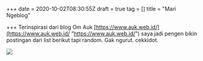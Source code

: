 +++
date = 2020-10-02T08:30:55Z
draft = true
tag = []
title = "Mari Ngeblog"

+++
Terinspirasi dari blog Om Auk [https://www.auk.web.id/](https://www.auk.web.id/ "https://www.auk.web.id/") saya jadi pengen bikin postingan dari list berikut tapi random. Gak ngurut. cekkidot. 

 ![](/img/uploads/2020-10-02-15-36-10.jpg)